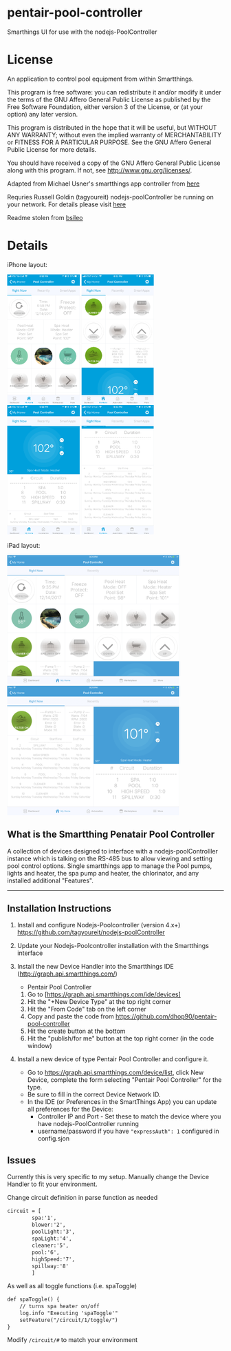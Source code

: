 # pentair-pool-controller
Smarthings UI for use with the nodejs-PoolController

# License

An application to control pool equipment from within Smartthings.

This program is free software: you can redistribute it and/or modify
it under the terms of the GNU Affero General Public License as
published by the Free Software Foundation, either version 3 of the
License, or (at your option) any later version.

This program is distributed in the hope that it will be useful,
but WITHOUT ANY WARRANTY; without even the implied warranty of
MERCHANTABILITY or FITNESS FOR A PARTICULAR PURPOSE.  See the
GNU Affero General Public License for more details.

You should have received a copy of the GNU Affero General Public License
along with this program.  If not, see <http://www.gnu.org/licenses/>.

Adapted from Michael Usner's smartthings app controller from [here](https://github.com/michaelusner/pentair-pool-controler)

Requries Russell Goldin (tagyoureit) nodejs-poolController be running on your network.  For details please visit [here](https://github.com/tagyoureit/nodejs-poolController)

Readme stolen from [bsileo](https://github.com/bsileo/SmartThings_Pentair)

# Details

iPhone layout:

<img src="https://github.com/dhop90/pentair-pool-controller/blob/master/images/IMG_6035.PNG" height="300"> <img src="https://github.com/dhop90/pentair-pool-controller/blob/master/images/IMG_6036.PNG" height="300"> <img src="https://github.com/dhop90/pentair-pool-controller/blob/master/images/IMG_6037.PNG" height="300"> <img src="https://github.com/dhop90/pentair-pool-controller/blob/master/images/IMG_6038.PNG" height="300">

iPad layout:

<img src="https://github.com/dhop90/pentair-pool-controller/blob/master/images/IMG_1088.PNG" height="300"> <img src="https://github.com/dhop90/pentair-pool-controller/blob/master/images/IMG_1089.PNG" height="300">


## What is the Smartthing Penatair Pool Controller
A collection of devices designed to interface with a nodejs-poolControlller instance which is talking on the RS-485 bus to allow viewing and setting pool control options. Single smartthings app to manage the Pool pumps, lights and heater, the spa pump and heater, the chlorinator, and any installed additional "Features". 


***

## Installation Instructions

1. Install and configure Nodejs-Poolcontroller (version 4.x+)
          https://github.com/tagyoureit/nodejs-poolController
2. Update your Nodejs-Poolcontroller installation with the Smartthings interface

3. Install the new Device Handler into the Smartthings IDE (http://graph.api.smartthings.com/)
   - Pentair Pool Controller

   1. Go to [https://graph.api.smartthings.com/ide/devices]
   2. Hit the "+New Device Type" at the top right corner
   3. Hit the "From Code" tab on the left corner
   4. Copy and paste the code from https://github.com/dhop90/pentair-pool-controller
   5. Hit the create button at the bottom
   6. Hit the "publish/for me" button at the top right corner (in the code window)

4. Install a new device of type Pentair Pool Controller and configure it.
    - Go to https://graph.api.smartthings.com/device/list, click New Device, complete the form selecting "Pentair Pool Controller" for the type. 
    - Be sure to fill in the correct Device Network ID.   
    - In the IDE (or Preferences in the SmartThings App) you can update all preferences for the Device:
    	- Controller IP and Port - Set these to match the device where you have nodejs-PoolController running
        - username/password if you have `"expressAuth": 1` configured in config.sjon

## Issues
Currently this is very specific to my setup.  Manually change the Device Handler to fit your environment.

Change circuit definition in parse function as needed
```
circuit = [  
        spa:'1',  
        blower:'2',  
        poolLight:'3',  
        spaLight:'4',  
        cleaner:'5',  
        pool:'6',  
        highSpeed:'7',  
        spillway:'8'  
        ]
```	
As well as all toggle functions (i.e. spaToggle) 
```
def spaToggle() {
    // turns spa heater on/off
	log.info "Executing 'spaToggle'"
	setFeature("/circuit/1/toggle/")
}
```
Modify `/circuit/#` to match your environment
